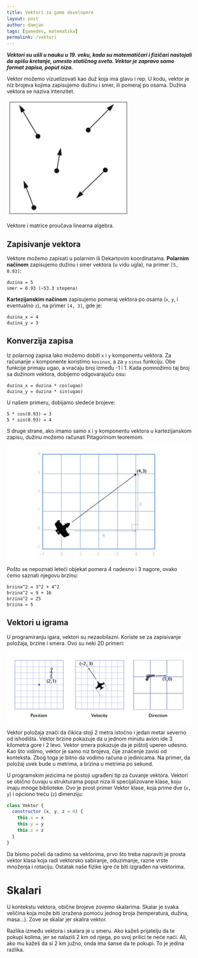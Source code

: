 ```yaml
---
title: Vektori za game developere
layout: post
author: damjan
tags: [gamedev, matematika]
permalink: /vektori
---
```


***Vektori su ušli u nauku u 19. veku, kada su matematičari i fizičari nastojali da opišu kretanje, umesto statičnog sveta. Vektor je zapravo samo format zapisa, poput niza.***

Vektor možemo vizuelizovati kao duž koja ima glavu i rep. U kodu, vektor je niz brojeva kojima zapisujemo dužinu i smer, ili pomeraj po osama. Dužina vektora se naziva intenzitet.

![vektori](/images/koncepti/vektori/vectori.png)

Vektore i matrice proučava linearna algebra.

## Zapisivanje vektora

Vektore možemo zapisati u polarnim ili Dekartovim koordinatama. **Polarnim načinom** zapisujemo dužinu i smer vektora (u vidu ugla), na primer `[5, 0.93]`:
```
duzina = 5
smer = 0.93 (~53.3 stepena)
```

**Kartezijanskim načinom** zapisujemo pomeraj vektora po osama (`x`, `y`, i eventualno `z`), na primer `[4, 3]`, gde je:
```
duzina_x = 4
duzina_y = 3
```

## Konverzija zapisa

Iz polarnog zapisa lako možemo dobiti `x` i `y` komponentu vektora. Za računanje `x` komponente koristimo `kosinus`, a za `y` `sinus` funkciju. Obe funkcije primaju ugao, a vraćaju broj između -1 i 1. Kada pomnožimo taj broj sa dužinom vektora, dobijemo odgovarajuću osu:

```
duzina_x = duzina * cos(ugao)
duzina_y = duzina * sin(ugao)
```

U našem primeru, dobijamo sledeće brojeve:
```
5 * cos(0.93) = 3
5 * sin(0.93) = 4
```

S druge strane, ako imamo samo x i y komponentu vektora u kartezijanskom zapisu, dužinu možemo računati Pitagorinom teoremom.

![vector](/images/koncepti/vektori/vektori-pitagora.jpg)

Pošto se nepoznati leteći objekat pomera 4 nadesno i 3 nagore, ovako ćemo saznati njegovu brzinu:
```
brzina^2 = 3^2 + 4^2
brzina^2 = 9 + 16
brzina^2 = 25
brzina = 5
```

## Vektori u igrama

U programiranju igara, vektori su nezaobilazni. Koriste se za zapisivanje položaja, brzine i smera. Ovo su neki 2D primeri:

![vektori](/images/koncepti/vektori/vektori-u-igrama.jpg)

Vektor položaja znači da čikica stoji 2 metra istočno i jedan metar severno od ishodišta. Vektor brzine pokazuje da u jednom minutu avion ide 3 kilometra gore i 2 levo. Vektor smera pokazuje da je pištolj uperen udesno. Kao što vidimo, vektor je samo niz brojeva, čije značenje zavisi od konteksta. Zbog toga je bitno da vodimo računa o jedinicama. Na primer, da položaj uvek bude u metrima, a brzina u metrima po sekund.

U programskim jezicima ne postoji ugrađeni tip za čuvanje vektora. Vektori se obično čuvaju u strukturama poput niza ili specijalizovane klase, koju imaju mnoge biblioteke. Ovo je prost primer Vektor klase, koja prime dve (`x, y`) i opciono treću (`z`) dimenziju:

```js
class Vektor {
  constructor (x, y, z = 0) {
    this.x = x
    this.y = y
    this.z = z
  }
}
```

Da bismo počeli da radimo sa vektorima, prvo što treba napraviti je prosta vektor klasa koja radi vektorsko sabiranje, oduzimanje, razne vrste množenja i rotaciju. Ostatak naše fizike igre će biti izgrađen na vektorima.

# Skalari

U kontekstu vektora, obične brojeve zovemo skalarima. Skalar je svaka veličina koja može biti izražena pomoću jednog broja (temperatura, dužina, masa...). Zove se skalar jer skalira vektor.

Razlika između vektora i skalara je u smeru. Ako kažeš prijatelju da te pokupi kolima, jer se nalaziš 2 km od njega, po svoj prilici te neće naći. Ali, ako mu kažeš da si 2 km južno, onda ima šanse da te pokupi. To je jedina razlika.
